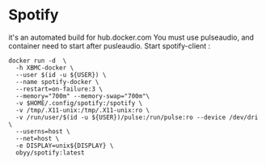 # Spotify
it's an automated build for hub.docker.com
You must use pulseaudio, and container need to start after pusleaudio.
Start spotify-client : 

```shell
docker run -d  \
  -h XBMC-docker \
  --user $(id -u ${USER}) \
  --name spotify-docker \
  --restart=on-failure:3 \
  --memory="700m" --memory-swap="700m"\
  -v $HOME/.config/spotify:/spotify \
  -v /tmp/.X11-unix:/tmp/.X11-unix:ro \
  -v /run/user/$(id -u ${USER})/pulse:/run/pulse:ro --device /dev/dri \
  --userns=host \
  --net=host \
  -e DISPLAY=unix${DISPLAY} \
  obyy/spotify:latest

```
